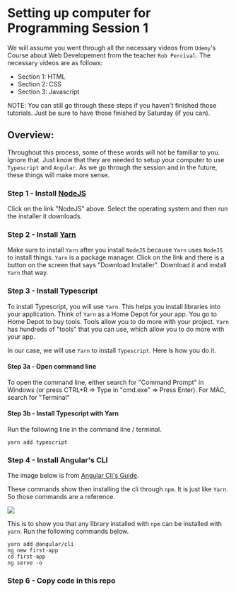 Setting up computer for Programming Session 1
=============================================

We will assume you went through all the necessary videos from `Udemy`'s Course about Web Developement from the teacher `Rob Percival`. The necessary videos are as follows:
- Section 1: HTML
- Section 2: CSS
- Section 3: Javascript

NOTE: You can still go through these steps if you haven't finished those tutorials. Just be sure to have those finished by Saturday (if you can).

## Overview:
Throughout this process, some of these words will not be familiar to you. Ignore that. Just know that they are needed to setup your computer to use `Typescript` and `Angular`. As we go through the session and in the future, these things will make more sense.

### Step 1 - Install [NodeJS](https://nodejs.org/en/download/)
Click on the link "NodeJS" above. Select the operating system and then run the installer it downloads.

### Step 2 - Install [Yarn](https://yarnpkg.com/lang/en/docs/install/)
Make sure to install `Yarn` after you install `NodeJS` because `Yarn` uses `NodeJS` to install things. `Yarn` is a package manager. Click on the link and there is a button on the screen that says "Download Installer". Download it and install `Yarn` that way.

### Step 3 - Install Typescript
To install Typescript, you will use `Yarn`. This helps you install libraries into your application. Think of `Yarn` as a Home Depot for your app. You go to Home Depot to buy tools. Tools allow you to do more with your project. `Yarn` has hundreds of "tools" that you can use, which allow you to do more with your app.

In our case, we will use `Yarn` to install `Typescript`. Here is how you do it.

#### Step 3a - Open command line
To open the command line, either search for "Command Prompt" in Windows (or press CTRL+R => Type in "cmd.exe" => Press Enter). For MAC, search for "Terminal"

#### Step 3b - Install Typescript with Yarn
Run the following line in the command line / terminal.
```
yarn add typescript
```

### Step 4 - Install Angular's CLI
The image below is from [Angular Cli's Guide](https://cli.angular.io).

These commands show then installing the cli through `npm`. It is just like `Yarn`. So those commands are a reference.

<img src="https://cli.angular.io/images/cli-logo.svg" />

This is to show you that any library installed with `npm` can be installed with `yarn`. Run the following commands below.
```
yarn add @angular/cli
ng new first-app
cd first-app
ng serve -o
```

### Step 6 - Copy code in this repo

